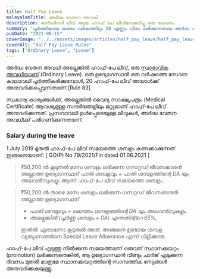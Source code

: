 ```yaml
---
title: Half Pay Leave
malayalamTitle: അർദ്ധ വേതന അവധി
description: ഓർഡിനറി ലീവ് ആയ ഹാഫ് പേ ലീവിനേക്കുറിച്ചു ഒരു ലേഖനം
summary: "പൂർത്തിയായ ഓരോ വർഷത്തിലും 20 എണ്ണം വീതം ലഭിക്കുന്നതായ അർദ്ധ വേതന അവധിയേകുറിച്ചു ഒരു വിവരണം"
pubDate: "2021-08-15"
coverImage: "../../assets/images/articles/half_pay_leave/half_pay_leave.png"
coverAlt: "Half Pay Leave Rules"
tags: ["Ordinary Leave", "Leave"]
---
```


അർദ്ധ വേതന അവധി അല്ലെങ്കിൽ ഹാഫ്-പേ ലീവ്, ഒരു [സ്വാഭാവിക അവധിയാണ്](/article/ordinary-leave/) (Ordinary Leave). ഒരു ഉദ്യോഗസ്ഥൻ ഒരു വർഷത്തെ സേവന കാലാവധി പൂർത്തീകരിക്കുമ്പോൾ, 20 ഹാഫ്-പേ ലീവ് അയാൾക്ക് അനുവദിക്കപ്പെടുന്നതാണ്.[Rule 83]

സ്വകാര്യ കാര്യങ്ങൾക്ക്, അല്ലെങ്കിൽ വൈദ്യ സാക്ഷ്യപത്രം (Medical Certificate) ആവശ്യമുള്ള സന്ദർഭങ്ങളിലും മറ്റുമാണ് ഹാഫ്-പേ ലീവ് അനുവദിക്കുന്നത്. പ്രസവാവധി ഉൾപ്പെടെയുള്ള ലീവുകൾ, അർദ്ധ വേതന അവധിക്ക് പരിഗണിക്കുന്നതാണ്.

### Salary during the leave

1 July 2019 മുതൽ ഹാഫ്-പേ ലീവ് സമയത്തെ ശമ്പളം കണക്കാക്കുന്നത് ഇങ്ങനെയാണ്: [ GO(P) No 79/2021/Fin dated 01.06.2021 ]

> ₹50,200 ൽ കൂടുതൽ മാസ ശമ്പളം ലഭിക്കുന്ന ഗസറ്റഡ് ജീവനക്കാരൻ അല്ലാത്ത ഉദ്യോഗസ്ഥന് പാതി ശമ്പളവും + പാതി ശമ്പളത്തിന്റെ DA യും അലവൻസുകളും ആണ് ഹാഫ്-പേ ലീവ് സമയത്തെ ശമ്പളം.

> ₹50,200 ൽ താഴെ മാസ ശമ്പളം ലഭിക്കുന്ന ഗസറ്റഡ് ജീവനക്കാരൻ അല്ലാത്ത ഉദ്യോഗസ്ഥന്
>
> -   _പാതി ശമ്പളവും + മൊത്തം ശമ്പളത്തിന്റെ DA യും അലവൻസുകളും._
> -   _അല്ലെങ്കിൽ (പൂർണ്ണ ശമ്പളം + DA) എന്നതിന്റ്റെ 65%,_
>
> ഇതിൽ ഏതാണോ കൂടുതൽ അത്. അങ്ങനെ ഉണ്ടായ ശമ്പള വ്യത്യാസത്തിനെ Special Leave Allowance എന്ന് വിളിക്കുന്നു.

ഹാഫ്-പേ ലീവ് എടുത്തു നിൽക്കുന്ന സമയത്താണ് ഒരുവന് സ്ഥാനക്കയറ്റം (promotion) ലഭിക്കുന്നതെങ്കിൽ, ആ ഉദ്യോഗസ്ഥൻ വീണ്ടും ചാർജ് എടുക്കുന്ന ദിവസം മുതൽ മാത്രമേ സ്ഥാനക്കയറ്റത്തിന്റെ സാമ്പത്തിക നേട്ടങ്ങൾ അനുവദിക്കുകയുള്ളു.
